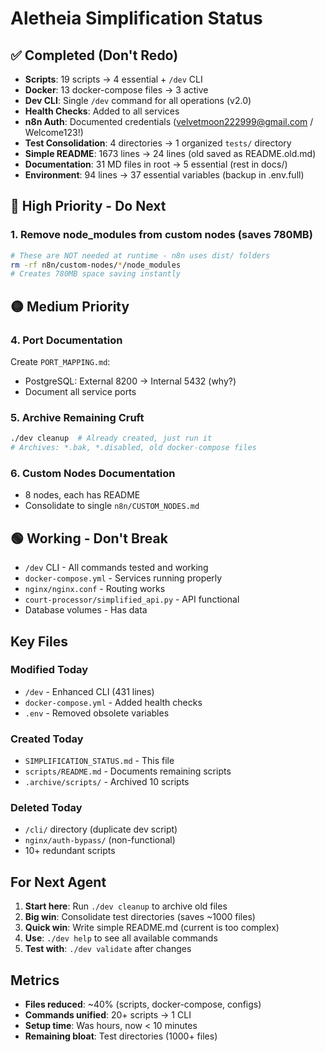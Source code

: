 # Aletheia Simplification Status

## ✅ Completed (Don't Redo)
- **Scripts**: 19 scripts → 4 essential + `/dev` CLI
- **Docker**: 13 docker-compose files → 3 active
- **Dev CLI**: Single `/dev` command for all operations (v2.0)
- **Health Checks**: Added to all services
- **n8n Auth**: Documented credentials (velvetmoon222999@gmail.com / Welcome123!)
- **Test Consolidation**: 4 directories → 1 organized `tests/` directory
- **Simple README**: 1673 lines → 24 lines (old saved as README.old.md)
- **Documentation**: 31 MD files in root → 5 essential (rest in docs/)
- **Environment**: 94 lines → 37 essential variables (backup in .env.full)

## 🔴 High Priority - Do Next

### 1. Remove node_modules from custom nodes (saves 780MB)
```bash
# These are NOT needed at runtime - n8n uses dist/ folders
rm -rf n8n/custom-nodes/*/node_modules
# Creates 780MB space saving instantly
```

## 🟡 Medium Priority

### 4. Port Documentation
Create `PORT_MAPPING.md`:
- PostgreSQL: External 8200 → Internal 5432 (why?)
- Document all service ports

### 5. Archive Remaining Cruft
```bash
./dev cleanup  # Already created, just run it
# Archives: *.bak, *.disabled, old docker-compose files
```

### 6. Custom Nodes Documentation  
- 8 nodes, each has README
- Consolidate to single `n8n/CUSTOM_NODES.md`

## 🟢 Working - Don't Break
- `/dev` CLI - All commands tested and working
- `docker-compose.yml` - Services running properly
- `nginx/nginx.conf` - Routing works
- `court-processor/simplified_api.py` - API functional
- Database volumes - Has data

## Key Files

### Modified Today
- `/dev` - Enhanced CLI (431 lines)
- `docker-compose.yml` - Added health checks
- `.env` - Removed obsolete variables

### Created Today
- `SIMPLIFICATION_STATUS.md` - This file
- `scripts/README.md` - Documents remaining scripts
- `.archive/scripts/` - Archived 10 scripts

### Deleted Today
- `/cli/` directory (duplicate dev script)
- `nginx/auth-bypass/` (non-functional)
- 10+ redundant scripts

## For Next Agent

1. **Start here**: Run `./dev cleanup` to archive old files
2. **Big win**: Consolidate test directories (saves ~1000 files)
3. **Quick win**: Write simple README.md (current is too complex)
4. **Use**: `./dev help` to see all available commands
5. **Test with**: `./dev validate` after changes

## Metrics
- **Files reduced**: ~40% (scripts, docker-compose, configs)
- **Commands unified**: 20+ scripts → 1 CLI
- **Setup time**: Was hours, now < 10 minutes
- **Remaining bloat**: Test directories (1000+ files)